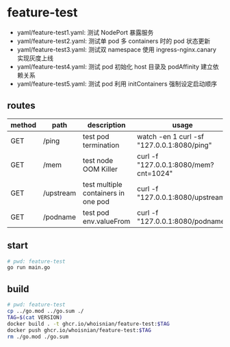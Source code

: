 # feature-test
* yaml/feature-test1.yaml: 测试 NodePort 暴露服务
* yaml/feature-test2.yaml: 测试单 pod 多 containers 时的 pod 状态更新
* yaml/feature-test3.yaml: 测试双 namespace 使用 ingress-nginx.canary 实现灰度上线
* yaml/feature-test4.yaml: 测试 pod 初始化 host 目录及 podAffinity 建立依赖关系
* yaml/feature-test5.yaml: 测试 pod 利用 initContainers 强制设定启动顺序

## routes
| method | path      | description                         | usage                                      |
| ------ | --------- | ----------------------------------- | ------------------------------------------ |
| GET    | /ping     | test pod termination                | watch -en 1 curl -sf "127.0.0.1:8080/ping" |
| GET    | /mem      | test node OOM Killer                | curl -f "127.0.0.1:8080/mem?cnt=1024"      |
| GET    | /upstream | test multiple containers in one pod | curl -f "127.0.0.1:8080/upstream"          |
| GET    | /podname  | test pod env.valueFrom              | curl -f "127.0.0.1:8080/podname"           |

## start
```sh
# pwd: feature-test
go run main.go
```

## build
```sh
# pwd: feature-test
cp ../go.mod ../go.sum ./
TAG=$(cat VERSION)
docker build . -t ghcr.io/whoisnian/feature-test:$TAG
docker push ghcr.io/whoisnian/feature-test:$TAG
rm ./go.mod ./go.sum
```
